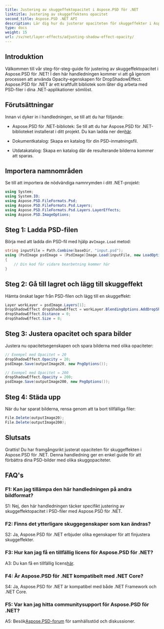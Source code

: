 ```yaml
---
title: Justering av skuggeffektopacitet i Aspose.PSD för .NET
linktitle: Justering av skuggeffektens opacitet
second_title: Aspose.PSD .NET API
description: Lär dig hur du justerar opaciteten för skuggeffekter i Aspose.PSD för .NET med denna omfattande handledning.
type: docs
weight: 15
url: /sv/net/layer-effects/adjusting-shadow-effect-opacity/
---
```

## Introduktion

Välkommen till vår steg-för-steg-guide för justering av skuggeffektopacitet i Aspose.PSD för .NET! I den här handledningen kommer vi att gå igenom processen att använda Opacity-egenskapen för DropShadowEffect. Aspose.PSD för .NET är ett kraftfullt bibliotek som låter dig arbeta med PSD-filer i dina .NET-applikationer sömlöst.

## Förutsättningar

Innan vi dyker in i handledningen, se till att du har följande:

-  Aspose.PSD för .NET-bibliotek: Se till att du har Aspose.PSD för .NET-biblioteket installerat i ditt projekt. Du kan ladda ner den[här](https://releases.aspose.com/psd/net/).

- Dokumentkatalog: Skapa en katalog för din PSD-inmatningsfil.

- Utdatakatalog: Skapa en katalog där de resulterande bilderna kommer att sparas.

## Importera namnområden

Se till att importera de nödvändiga namnrymden i ditt .NET-projekt:

```csharp
using System;
using System.IO;
using Aspose.PSD.FileFormats.Psd;
using Aspose.PSD.FileFormats.Psd.Layers;
using Aspose.PSD.FileFormats.Psd.Layers.LayerEffects;
using Aspose.PSD.ImageOptions;
```

## Steg 1: Ladda PSD-filen

Börja med att ladda din PSD-fil med hjälp av`Image.Load` metod:

```csharp
string inputFile = Path.Combine(baseDir, "input.psd");
using (PsdImage psdImage = (PsdImage)Image.Load(inputFile, new LoadOptions()))
{
    // Din kod för vidare bearbetning kommer här
}
```

## Steg 2: Gå till lagret och lägg till skuggeffekt

Hämta önskat lager från PSD-filen och lägg till en skuggeffekt:

```csharp
Layer workLayer = psdImage.Layers[1];
DropShadowEffect dropShadowEffect = workLayer.BlendingOptions.AddDropShadow();
dropShadowEffect.Distance = 0;
dropShadowEffect.Size = 8;
```

## Steg 3: Justera opacitet och spara bilder

Justera nu opacitetsegenskapen och spara bilderna med olika opaciteter:

```csharp
// Exempel med Opacitet = 20
dropShadowEffect.Opacity = 20;
psdImage.Save(outputImage20, new PngOptions());

// Exempel med Opacitet = 200
dropShadowEffect.Opacity = 200;
psdImage.Save(outputImage200, new PngOptions());
```

## Steg 4: Städa upp

När du har sparat bilderna, rensa genom att ta bort tillfälliga filer:

```csharp
File.Delete(outputImage20);
File.Delete(outputImage200);
```

## Slutsats

Grattis! Du har framgångsrikt justerat opaciteten för skuggeffekten i Aspose.PSD för .NET. Denna handledning ger en enkel guide för att förbättra dina PSD-bilder med olika skuggopaciteter.

## FAQ's

### F1: Kan jag tillämpa den här handledningen på andra bildformat?

S1: Nej, den här handledningen täcker specifikt justering av skuggeffektopacitet i PSD-filer med Aspose.PSD för .NET.

### F2: Finns det ytterligare skuggegenskaper som kan ändras?

S2: Ja, Aspose.PSD för .NET erbjuder olika egenskaper för att finjustera skuggeffekter.

### F3: Hur kan jag få en tillfällig licens för Aspose.PSD för .NET?

 A3: Du kan få en tillfällig licens[här](https://purchase.aspose.com/temporary-license/).

### F4: Är Aspose.PSD för .NET kompatibelt med .NET Core?

S4: Ja, Aspose.PSD för .NET är kompatibel med både .NET Framework och .NET Core.

### F5: Var kan jag hitta communitysupport för Aspose.PSD för .NET?

 A5: Besök[Aspose.PSD-forum](https://forum.aspose.com/c/psd/34) för samhällsstöd och diskussioner.